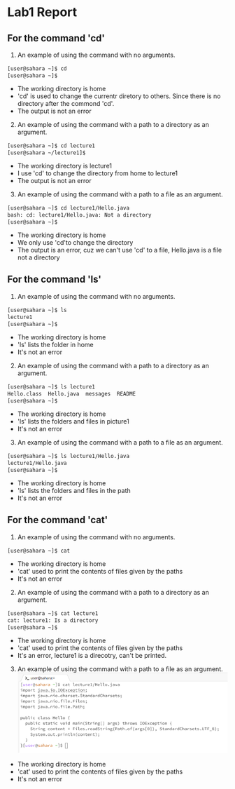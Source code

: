# Lab1 Report


## For the command 'cd'
1. An example of using the command with no arguments.
```
[user@sahara ~]$ cd
[user@sahara ~]$
```
* The working directory is home
* 'cd' is used to change the currentr diretory to others. Since there is no directory after the commond 'cd'.
* The output is not an error
2. An example of using the command with a path to a directory as an argument.
```
[user@sahara ~]$ cd lecture1
[user@sahara ~/lecture1]$
```
* The working directory is lecture1
* I use 'cd' to change the directory from home to lecture1
* The output is not an error
3. An example of using the command with a path to a file as an argument.
```
[user@sahara ~]$ cd lecture1/Hello.java
bash: cd: lecture1/Hello.java: Not a directory
[user@sahara ~]$
```
* The working directory is home
* We only use 'cd'to change the directory
* The output is an error, cuz we can't use 'cd' to a file, Hello.java is a file not a directory

## For the command 'ls'
1. An example of using the command with no arguments.
```
[user@sahara ~]$ ls
lecture1
[user@sahara ~]$
```
* The working directory is home
* 'ls' lists the folder in home
* It's not an error
2. An example of using the command with a path to a directory as an argument.
```
[user@sahara ~]$ ls lecture1
Hello.class  Hello.java  messages  README
[user@sahara ~]$
```
* The working directory is home
* 'ls' lists the folders and files in picture1
* It's not an error
3. An example of using the command with a path to a file as an argument.
```
[user@sahara ~]$ ls lecture1/Hello.java
lecture1/Hello.java
[user@sahara ~]$
```
* The working directory is home
* 'ls' lists the folders and files in the path
* It's not an error

## For the command 'cat'
1. An example of using the command with no arguments.
```
[user@sahara ~]$ cat
```
* The working directory is home
* 'cat' used to print the contents of files given by the paths
* It's not an error

2. An example of using the command with a path to a directory as an argument.
```
[user@sahara ~]$ cat lecture1
cat: lecture1: Is a directory
[user@sahara ~]$
```
* The working directory is home
* 'cat' used to print the contents of files given by the paths
* It's an error, lecture1 is a direcotry, can't be printed.

3. An example of using the command with a path to a file as an argument.
![Images](Pics.png)
* The working directory is home
* 'cat' used to print the contents of files given by the paths
* It's not an error

